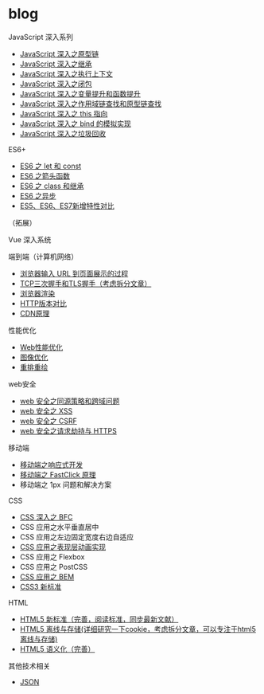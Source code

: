 # blog

JavaScript 深入系列

* [JavaScript 深入之原型链](articles/JavaScript/JavaScript深入之原型链.md)
* [JavaScript 深入之继承](articles/JavaScript/JavaScript深入之继承.md)
* [JavaScript 深入之执行上下文](articles/JavaScript/JavaScript深入之执行上下文.md)
* [JavaScript 深入之闭包](articles/JavaScript/JavaScript深入之闭包.md)
* [JavaScript 深入之变量提升和函数提升](articles/JavaScript/JavaScript深入之变量提升和函数提升.md)
* [JavaScript 深入之作用域链查找和原型链查找](articles/JavaScript/JavaScript深入之作用域链查找和原型链查找.md)
* [JavaScript 深入之 this 指向](articles/JavaScript/JavaScript深入之this指向.md)
* [JavaScript 深入之 bind 的模拟实现](articles/JavaScript/JavaScript深入之bind的模拟实现.md)
* [JavaScript 深入之垃圾回收](articles/JavaScript/JavaScript深入之垃圾回收.md)

ES6+

* [ES6 之 let 和 const](articles/ES6+/ES6之let和const.md)
* [ES6 之箭头函数](articles/ES6+/ES6之箭头函数.md)
* [ES6 之 class 和继承](articles/ES6+/ES6之class和继承.md)
* [ES6 之异步](articles/ES6+/ES6之异步.md)
* [ES5、ES6、ES7新增特性对比](articles/ES6+/ES5、ES6、ES7新增特性对比.md)

（拓展）

Vue 深入系统

端到端（计算机网络）

* [浏览器输入 URL 到页面展示的过程](articles/端到端/浏览器输入URL到页面展示的过程.md)
* [TCP三次握手和TLS握手（考虑拆分文章）](articles/端到端/TCP三次握手和TLS握手.md)
* [浏览器渲染](articles/端到端/浏览器渲染.md)
* [HTTP版本对比](articles/端到端/HTTP版本对比.md)
* [CDN原理](articles/端到端/CDN原理.md)

性能优化

* [Web性能优化](articles/性能优化/Web性能优化.md)
* [图像优化](articles/性能优化/图像优化.md)
* [重排重绘](articles/性能优化/重排重绘.md)

web安全

* [web 安全之同源策略和跨域问题](articles/web安全/同源策略和跨域问题.md)
* [web 安全之 XSS](articles/web安全/XSS.md)
* [web 安全之 CSRF](articles/web安全/CSRF.md)
* [web 安全之请求劫持与 HTTPS](articles/web安全/请求劫持与HTTPS.md)

移动端

* [移动端之响应式开发](articles/移动端/响应式开发.md)
* [移动端之 FastClick 原理](articles/移动端/FastClick原理.md)
* 移动端之 1px 问题和解决方案

CSS

* [CSS 深入之 BFC](articles/CSS/CSS深入之BFC.md)
* CSS 应用之水平垂直居中
* CSS 应用之左边固定宽度右边自适应
* [CSS 应用之表现层动画实现](articles/CSS/表现层动画实现.md)
* CSS 应用之 Flexbox
* CSS 应用之 PostCSS
* [CSS 应用之 BEM](articles/CSS/BEM.md)
* [CSS3 新标准](articles/CSS/CSS3新标准.md)

HTML

* [HTML5 新标准（完善，阅读标准，同步最新文献）](articles/HTML/HTML5新标准.md)
* [HTML5 离线与存储(详细研究一下cookie，考虑拆分文章，可以专注于html5离线与存储)](articles/HTML/HTML5离线与存储.md)
* [HTML5 语义化（完善）](articles/HTML/HTML5语义化.md)

其他技术相关

* [JSON](articles/技术相关/JSON.md)

